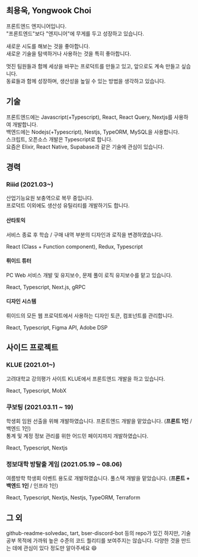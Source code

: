 ## 최용욱, Yongwook Choi

프론트엔드 엔지니어입니다.  
"프론트엔드"보다 "엔지니어"에 무게를 두고 성장하고 있습니다.

새로운 시도를 해보는 것을 좋아합니다.  
새로운 기술을 탐색하거나 사용하는 것을 특히 좋아합니다.

멋진 팀원들과 함께 세상을 바꾸는 프로덕트를 만들고 있고, 앞으로도 계속 만들고 싶습니다.  
동료들과 함께 성장하며, 생산성을 높일 수 있는 방법을 생각하고 있습니다.

## 기술

프론트엔드에는 Javascript(+Typescript), React, React Query, Nextjs를 사용하여 개발합니다.  
백엔드에는 Nodejs(+Typescript), Nestjs, TypeORM, MySQL을 사용합니다.  
스크립트, 오픈소스 개발은 Typescript로 합니다.  
요즘은 Elixir, React Native, Supabase과 같은 기술에 관심이 있습니다.

## 경력

### Riiid (2021.03~)

산업기능요원 보충역으로 복무 중입니다.  
프로덕트 이외에도 생산성 유틸리티를 개발하기도 합니다.

#### 산타토익

서비스 종료 후 학습 / 구매 내역 부분의 디자인과 로직을 변경하였습니다.

React (Class + Function component), Redux, Typescript

#### 뤼이드 튜터

PC Web 서비스 개발 및 유지보수, 문제 풀이 로직 유지보수를 맡고 있습니다.

React, Typescript, Next.js, gRPC

#### 디자인 시스템

뤼이드의 모든 웹 프로덕트에서 사용하는 디자인 토큰, 컴포넌트를 관리합니다.

React, Typescript, Figma API, Adobe DSP

## 사이드 프로젝트

### KLUE (2021.01~)

고려대학교 강의평가 사이트 KLUE에서 프론트엔드 개발을 하고 있습니다.

React, Typescript, MobX

### 쿠보팅 (2021.03.11 ~ 19)

학생회 임원 선출을 위해 개발하였습니다. 프론트엔드 개발을 맡았습니다. (**프론트 1인** / 백엔드 1인)  
통계 및 계정 정보 관리를 위한 어드민 페이지까지 개발하였습니다.

React, Typescript, Nextjs

### 정보대학 방탈출 게임 (2021.05.19 ~ 08.06)

여름방학 학생회 이벤트 용도로 개발하였습니다. 풀스택 개발을 맡았습니다. (**프론트 + 백엔드 1인** / 인프라 1인)

React, Typescript, Nextjs, Nestjs, TypeORM, Terraform

## 그 외

github-readme-solvedac, tart, bser-discord-bot 등의 repo가 있긴 하지만, 기술 공부 목적에 가까워 높은 수준의 코드 퀄리티를 보여주지는 않습니다. 다양한 것을 만드는 데에 관심이 있다 정도만 알아주세요 :smile:
